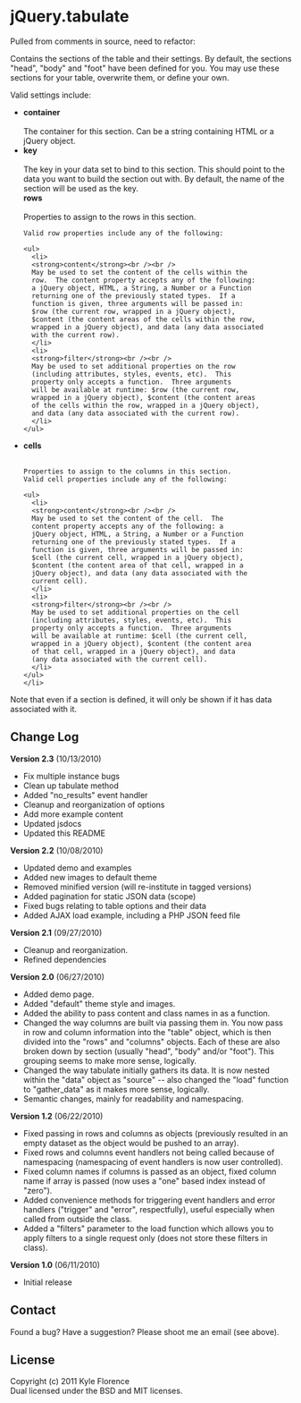 # jQuery.tabulate

  Pulled from comments in source, need to refactor:


  Contains the sections of the table and their settings.  By default,
  the sections "head", "body" and "foot" have been defined for you.
  You may use these sections for your table, overwrite them, or
  define your own.

  Valid settings include:

  <ul>
    <li>
    <strong>container</strong><br /><br />
    The container for this section.  Can be a string containing
    HTML or a jQuery object.
    </li>
    <li>
    <strong>key</strong><br /><br />
    The key in your data set to bind to this section.  This should
    point to the data you want to build the section out with.  By
    default, the name of the section will be used as the key.
    </li>
    </li>
    <strong>rows</strong><br /><br />
    Properties to assign to the rows in this section.

    Valid row properties include any of the following:

    <ul>
      <li>
      <strong>content</strong><br /><br />
      May be used to set the content of the cells within the
      row.  The content property accepts any of the following:
      a jQuery object, HTML, a String, a Number or a Function
      returning one of the previously stated types.  If a 
      function is given, three arguments will be passed in:
      $row (the current row, wrapped in a jQuery object),
      $content (the content areas of the cells within the row,
      wrapped in a jQuery object), and data (any data associated
      with the current row).
      </li>
      <li>
      <strong>filter</strong><br /><br />
      May be used to set additional properties on the row
      (including attributes, styles, events, etc).  This
      property only accepts a function.  Three arguments 
      will be available at runtime: $row (the current row,
      wrapped in a jQuery object), $content (the content areas
      of the cells within the row, wrapped in a jQuery object),
      and data (any data associated with the current row).
      </li>
    </ul>
  </li>
  <li>
    <strong>cells</strong><br /><br />

    Properties to assign to the columns in this section.
    Valid cell properties include any of the following:

    <ul>
      <li>
      <strong>content</strong><br /><br />
      May be used to set the content of the cell.  The
      content property accepts any of the following: a
      jQuery object, HTML, a String, a Number or a Function
      returning one of the previously stated types.  If a 
      function is given, three arguments will be passed in:
      $cell (the current cell, wrapped in a jQuery object),
      $content (the content area of that cell, wrapped in a
      jQuery object), and data (any data associated with the
      current cell).
      </li>
      <li>
      <strong>filter</strong><br /><br />
      May be used to set additional properties on the cell
      (including attributes, styles, events, etc).  This
      property only accepts a function.  Three arguments 
      will be available at runtime: $cell (the current cell,
      wrapped in a jQuery object), $content (the content area
      of that cell, wrapped in a jQuery object), and data
      (any data associated with the current cell).
      </li>
    </ul>
    </li>
  </ul>

  <p>
    Note that even if a section is defined, it will only be shown
    if it has data associated with it.
  </p>

## Change Log
__Version 2.3__ (10/13/2010)

* Fix multiple instance bugs
* Clean up tabulate method
* Added "no_results" event handler
* Cleanup and reorganization of options
* Add more example content
* Updated jsdocs
* Updated this README

__Version 2.2__ (10/08/2010)

* Updated demo and examples
* Added new images to default theme
* Removed minified version (will re-institute in tagged versions)
* Added pagination for static JSON data (scope)
* Fixed bugs relating to table options and their data
* Added AJAX load example, including a PHP JSON feed file	

__Version 2.1__ (09/27/2010)

* Cleanup and reorganization.
* Refined dependencies

__Version 2.0__ (06/27/2010)

* Added demo page.
* Added "default" theme style and images.
* Added the ability to pass content and class names in as a function.
* Changed the way columns are built via passing them in.  You now pass
  in row and column information into the "table" object, which is then
  divided into the "rows" and "columns" objects.  Each of these are
  also broken down by section (usually "head", "body" and/or "foot").
  This grouping seems to make more sense, logically.
* Changed the way tabulate initially gathers its data.  It is now
  nested within the "data" object as "source" -- also changed the
  "load" function to "gather_data" as it makes more sense, logically.
* Semantic changes, mainly for readability and namespacing.

__Version 1.2__ (06/22/2010)

* Fixed passing in rows and columns as objects (previously resulted in
  an empty dataset as the object would be pushed to an array).
* Fixed rows and columns event handlers not being called because of
  namespacing (namespacing of event handlers is now user controlled).
* Fixed column names if columns is passed as an object, fixed column
  name if array is passed (now uses a "one" based index instead of "zero").
* Added convenience methods for triggering event handlers and error
  handlers ("trigger" and "error", respectfully), useful especially
  when called from outside the class.
* Added a "filters" parameter to the load function which allows you
  to apply filters to a single request only (does not store these filters
  in class).
  
__Version 1.0__ (06/11/2010)

* Initial release

## Contact
Found a bug?  Have a suggestion?  Please shoot me an email (see above).

## License
Copyright (c) 2011 Kyle Florence  
Dual licensed under the BSD and MIT licenses.
